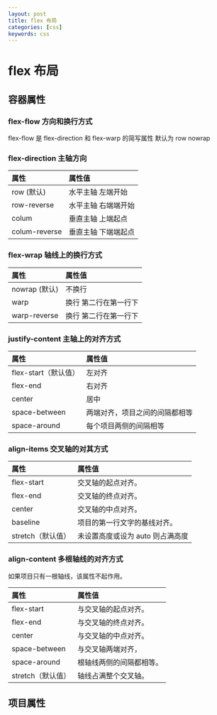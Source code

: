 ```yaml
---
layout: post
title: flex 布局
categories: [css]
keywords: css
---
```


# flex 布局

## 容器属性

### flex-flow 方向和换行方式

flex-flow 是 flex-direction 和 flex-warp 的简写属性
默认为 row nowrap

### flex-direction 主轴方向

| 属性          | 属性值              |
| :------------ | :------------------ |
| row (默认)    | 水平主轴 左端开始   |
| row-reverse   | 水平主轴 右端端开始 |
| colum         | 垂直主轴 上端起点   |
| colum-reverse | 垂直主轴 下端端起点 |

### flex-wrap 轴线上的换行方式

| 属性          | 属性值                |
| :------------ | :-------------------- |
| nowrap (默认) | 不换行                |
| warp          | 换行 第二行在第一行下 |
| warp-reverse  | 换行 第二行在第一行下 |

### justify-content 主轴上的对齐方式

| 属性                 | 属性值                         |
| :------------------- | :----------------------------- |
| flex-start（默认值） | 左对齐                         |
| flex-end             | 右对齐                         |
| center               | 居中                           |
| space-between        | 两端对齐，项目之间的间隔都相等 |
| space-around         | 每个项目两侧的间隔相等         |

### align-items 交叉轴的对其方式

| 属性              | 属性值                           |
| :---------------- | :------------------------------- |
| flex-start        | 交叉轴的起点对齐。               |
| flex-end          | 交叉轴的终点对齐。               |
| center            | 交叉轴的中点对齐。               |
| baseline          | 项目的第一行文字的基线对齐。     |
| stretch（默认值） | 未设置高度或设为 auto 则占满高度 |

### align-content 多根轴线的对齐方式

如果项目只有一根轴线，该属性不起作用。

| 属性              | 属性值                   |
| :---------------- | :----------------------- |
| flex-start        | 与交叉轴的起点对齐。     |
| flex-end          | 与交叉轴的终点对齐。     |
| center            | 与交叉轴的中点对齐。     |
| space-between     | 与交叉轴两端对齐，       |
| space-around      | 根轴线两侧的间隔都相等。 |
| stretch（默认值） | 轴线占满整个交叉轴。     |

## 项目属性